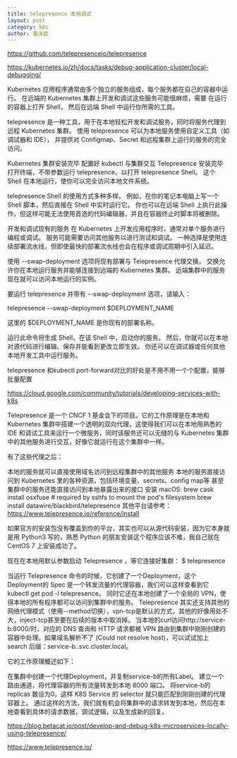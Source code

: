 ```yaml
---
title: telepresence 本地调试
layout: post
category: k8s
author: 夏泽民
---
```

https://github.com/telepresenceio/telepresence

https://kubernetes.io/zh/docs/tasks/debug-application-cluster/local-debugging/

Kubernetes 应用程序通常由多个独立的服务组成，每个服务都在自己的容器中运行。 在远端的 Kubernetes 集群上开发和调试这些服务可能很麻烦，需要 在运行的容器上打开 Shell， 然后在远端 Shell 中运行你所需的工具。

telepresence 是一种工具，用于在本地轻松开发和调试服务，同时将服务代理到远程 Kubernetes 集群。 使用 telepresence 可以为本地服务使用自定义工具（如调试器和 IDE）， 并提供对 Configmap、Secret 和远程集群上运行的服务的完全访问。
<!-- more -->
Kubernetes 集群安装完毕
配置好 kubectl 与集群交互
Telepresence 安装完毕
打开终端，不带参数运行 telepresence，以打开 telepresence Shell。 这个 Shell 在本地运行，使你可以完全访问本地文件系统。

telepresence Shell 的使用方式多种多样。 例如，在你的笔记本电脑上写一个 Shell 脚本，然后直接在 Shell 中实时运行它。 你也可以在远端 Shell 上执行此操作，但这样可能无法使用首选的代码编辑器，并且在容器终止时脚本将被删除。

开发和调试现有的服务
在 Kubernetes 上开发应用程序时，通常对单个服务进行编程或调试。 服务可能需要访问其他服务以进行测试和调试。 一种选择是使用连续部署流水线，但即使最快的部署流水线也会在程序或调试周期中引入延迟。

使用 --swap-deployment 选项将现有部署与 Telepresence 代理交换。 交换允许你在本地运行服务并能够连接到远端的 Kubernetes 集群。 远端集群中的服务现在就可以访问本地运行的实例。

要运行 telepresence 并带有 --swap-deployment 选项，请输入：

telepresence --swap-deployment $DEPLOYMENT_NAME

这里的 $DEPLOYMENT_NAME 是你现有的部署名称。

运行此命令将生成 Shell。在该 Shell 中，启动你的服务。 然后，你就可以在本地对源代码进行编辑、保存并能看到更改立即生效。 你还可以在调试器或任何其他本地开发工具中运行服务。

telepresence 和kubectl port-forward对比的好处是不用不用一个个配置，能够批量配置

https://cloud.google.com/community/tutorials/developing-services-with-k8s

Telepresence 是一个 CNCF 1 基金会下的项目。它的工作原理是在本地和 Kubernetes 集群中搭建一个透明的双向代理，这使得我们可以在本地用熟悉的 IDE 和调试工具来运行一个微服务，同时该服务还可以无缝的与 Kubernetes 集群中的其他服务进行交互，好像它就运行在这个集群中一样。

有了这些代理之后：

本地的服务就可以直接使用域名访问到远程集群中的其他服务
本地的服务直接访问到 Kubernetes 里的各种资源，包括环境变量、secrets、config map等
甚至集群中的服务还能直接访问到本地暴露出来的接口
安装
macOS:
brew cask install osxfuse  # required by sshfs to mount the pod's filesystem
brew install datawire/blackbird/telepresence
其他平台请参考：https://www.telepresence.io/reference/install

如果官方的安装包没有覆盖到你的平台，其实也可以从源代码安装，因为它本身就是用 Python3 写的，熟悉 Python 的朋友安装这个程序应该不难，我自己就在 CentOS 7 上安装成功了。

现在在本地用默认参数启动 Telepresence ，等它连接好集群：
$ telepresence

当运行 Telepresence 命令的时候，它创建了一个Deployment，这个Deployment的 Spec 是一个转发流量的代理容器，我们可以这样查看到它 kubectl get pod -l telepresence。
同时它还在本地创建了一个全局的 VPN，使得本地的所有程序都可以访问到集群中的服务。 Telepresence 其实还支持其他的网络代理模式（使用--method切换），vpn-tcp是默认的方式，其他的好像用处不大，inject-tcp甚至要在后续的版本中取消掉。
当本地的curl访问http://service-b:8000/时，对应的 DNS 查询和 HTTP 请求都被 VPN 路由到集群中刚刚创建的容器中处理。如果域名解析不了 (Could not resolve host)，可以试试加上 search 后缀：service-b.<NAMESPACE>.svc.cluster.local。

它的工作原理概述如下：

在集群中创建一个代理Deployment，并复制service-b的所有Label。
建立一个路由通道，将代理容器的所有流量转发到本地 8000 端口。
将service-b的 replicas 数设为0，这样 K8S Service 的 selector 就只能匹配到刚刚创建的代理容器上。
通过这样的方法，我们就有机会将集群中的请求转发到本地，然后在本地查看到具体的请求数据，调试逻辑，以及生成新的回复。

https://blog.betacat.io/post/develop-and-debug-k8s-microservices-locally-using-telepresence/

https://www.telepresence.io/



